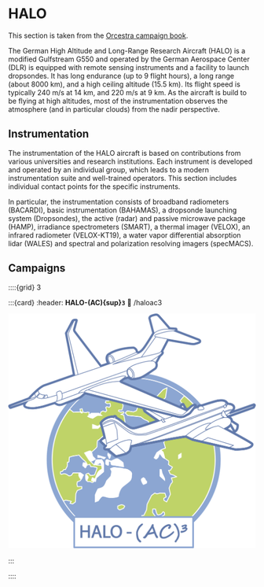 # HALO

This section is taken from the [Orcestra campaign book](xref:orcestra#halo).

The German High Altitude and Long-Range Research Aircraft (HALO) is a modified Gulfstream G550 and operated by the German Aerospace Center (DLR) is equipped with remote sensing instruments and a facility to launch dropsondes. It has long endurance (up to 9 flight hours), a long range (about 8000 km), and a high ceiling altitude (15.5 km). Its flight speed is typically 240 m/s at 14 km, and 220 m/s at 9 km. As the aircraft is build to be flying at high altitudes, most of the instrumentation observes the atmosphere (and in particular clouds) from the nadir perspective.

## Instrumentation

The instrumentation of the HALO aircraft is based on contributions from various universities and research institutions. Each instrument is developed and operated by an individual group, which leads to a modern instrumentation suite and well-trained operators. This section includes individual contact points for the specific instruments.

In particular, the instrumentation consists of broadband radiometers (BACARDI), basic instrumentation (BAHAMAS), a dropsonde launching system (Dropsondes), the active (radar) and passive microwave package (HAMP), irradiance spectrometers (SMART), a thermal imager (VELOX), an infrared radiometer (VELOX-KT19), a water vapor differential absorption lidar (WALES) and spectral and polarization resolving imagers (specMACS).

## Campaigns

::::{grid} 3

:::{card} 
:header: **HALO-(AC){sup}`3`**
:link: /haloac3

![HALO](../logos/haloac3-logo.png)
 
:::

::::